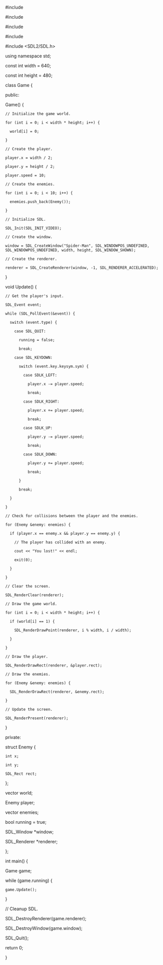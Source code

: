 #include <iostream>

#include <vector>

#include <algorithm>

#include <cmath>

#include <SDL2/SDL.h>

using namespace std;

const int width = 640;

const int height = 480;

class Game {

public:

  Game() {

    // Initialize the game world.

    for (int i = 0; i < width * height; i++) {

      world[i] = 0;

    }

    // Create the player.

    player.x = width / 2;

    player.y = height / 2;

    player.speed = 10;

    // Create the enemies.

    for (int i = 0; i < 10; i++) {

      enemies.push_back(Enemy());

    }

    // Initialize SDL.

    SDL_Init(SDL_INIT_VIDEO);

    // Create the window.

    window = SDL_CreateWindow("Spider-Man", SDL_WINDOWPOS_UNDEFINED, SDL_WINDOWPOS_UNDEFINED, width, height, SDL_WINDOW_SHOWN);

    // Create the renderer.

    renderer = SDL_CreateRenderer(window, -1, SDL_RENDERER_ACCELERATED);

  }

  void Update() {

    // Get the player's input.

    SDL_Event event;

    while (SDL_PollEvent(&event)) {

      switch (event.type) {

        case SDL_QUIT:

          running = false;

          break;

        case SDL_KEYDOWN:

          switch (event.key.keysym.sym) {

            case SDLK_LEFT:

              player.x -= player.speed;

              break;

            case SDLK_RIGHT:

              player.x += player.speed;

              break;

            case SDLK_UP:

              player.y -= player.speed;

              break;

            case SDLK_DOWN:

              player.y += player.speed;

              break;

          }

          break;

      }

    }

    // Check for collisions between the player and the enemies.

    for (Enemy &enemy: enemies) {

      if (player.x == enemy.x && player.y == enemy.y) {

        // The player has collided with an enemy.

        cout << "You lost!" << endl;

        exit(0);

      }

    }

    // Clear the screen.

    SDL_RenderClear(renderer);

    // Draw the game world.

    for (int i = 0; i < width * height; i++) {

      if (world[i] == 1) {

        SDL_RenderDrawPoint(renderer, i % width, i / width);

      }

    }

    // Draw the player.

    SDL_RenderDrawRect(renderer, &player.rect);

    // Draw the enemies.

    for (Enemy &enemy: enemies) {

      SDL_RenderDrawRect(renderer, &enemy.rect);

    }

    // Update the screen.

    SDL_RenderPresent(renderer);

  }

private:

  struct Enemy {

    int x;

    int y;

    SDL_Rect rect;

  };

  vector<int> world;

  Enemy player;

  vector<Enemy> enemies;

  bool running = true;

  SDL_Window *window;

  SDL_Renderer *renderer;

};

int main() {

  Game game;

  while (game.running) {

    game.Update();

  }

  // Cleanup SDL.

  SDL_DestroyRenderer(game.renderer);

  SDL_DestroyWindow(game.window);

  SDL_Quit();

  return 0;

}
